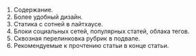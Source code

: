 1. Содержание.
2. Более удобный дизайн.
3. Статика с сотней в лайтхаусе.
4. Блоки социальных сетей, популярных статей, облака тегов.
5. Сквозная перелинковка рубрик в подвале.
6. Рекомендуемые к прочтению статьи в конце статьи.